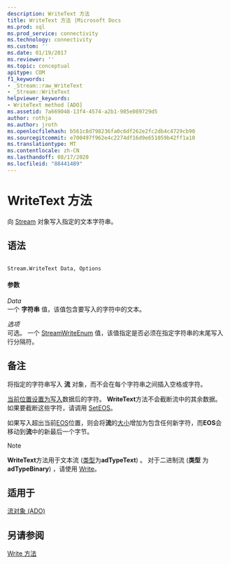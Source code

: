 ```yaml
---
description: WriteText 方法
title: WriteText 方法 |Microsoft Docs
ms.prod: sql
ms.prod_service: connectivity
ms.technology: connectivity
ms.custom: ''
ms.date: 01/19/2017
ms.reviewer: ''
ms.topic: conceptual
apitype: COM
f1_keywords:
- _Stream::raw_WriteText
- _Stream::WriteText
helpviewer_keywords:
- WriteText method [ADO]
ms.assetid: 7a669048-13f4-4574-a2b1-985e089729d5
author: rothja
ms.author: jroth
ms.openlocfilehash: b561c8d798236fa0c6df262e2fc2db4c4729cb90
ms.sourcegitcommit: e700497f962e4c2274df16d9e651059b42ff1a10
ms.translationtype: MT
ms.contentlocale: zh-CN
ms.lasthandoff: 08/17/2020
ms.locfileid: "88441489"
---
```

# <a name="writetext-method"></a>WriteText 方法
向 [Stream](../../../ado/reference/ado-api/stream-object-ado.md) 对象写入指定的文本字符串。  
  
## <a name="syntax"></a>语法  
  
```  
  
Stream.WriteText Data, Options  
```  
  
#### <a name="parameters"></a>参数  
 *Data*  
 一个 **字符串** 值，该值包含要写入的字符中的文本。  
  
 *选项*  
 可选。 一个 [StreamWriteEnum](../../../ado/reference/ado-api/streamwriteenum.md) 值，该值指定是否必须在指定字符串的末尾写入行分隔符。  
  
## <a name="remarks"></a>备注  
 将指定的字符串写入 **流** 对象，而不会在每个字符串之间插入空格或字符。  
  
 [当前位置设置为写入](../../../ado/reference/ado-api/position-property-ado.md)数据后的字符。 **WriteText**方法不会截断流中的其余数据。 如果要截断这些字符，请调用 [SetEOS](../../../ado/reference/ado-api/seteos-method.md)。  
  
 如果写入超出当前[EOS](../../../ado/reference/ado-api/eos-property.md)位置，则会将**流**的[大小](../../../ado/reference/ado-api/size-property-ado-stream.md)增加为包含任何新字符，而**EOS**会移动到**流**中的新最后一个字节。  
  
> [!NOTE]
>  **WriteText**方法用于文本流 ([类型](../../../ado/reference/ado-api/type-property-ado-stream.md)为**adTypeText**) 。 对于二进制流 (**类型** 为 **adTypeBinary**) ，请使用 [Write](../../../ado/reference/ado-api/write-method.md)。  
  
## <a name="applies-to"></a>适用于  
 [流对象 (ADO)](../../../ado/reference/ado-api/stream-object-ado.md)  
  
## <a name="see-also"></a>另请参阅  
 [Write 方法](../../../ado/reference/ado-api/write-method.md)
